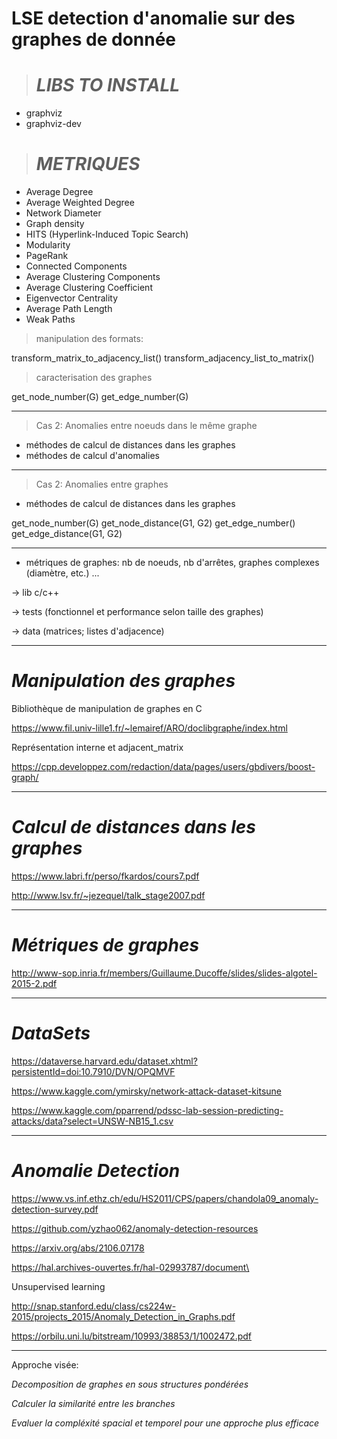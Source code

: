 # LSE detection d'anomalie sur des graphes de donnée

> # *LIBS TO INSTALL*

- graphviz
- graphviz-dev

> # *METRIQUES*
- Average Degree
- Average Weighted Degree
- Network Diameter
- Graph density
- HITS (Hyperlink-Induced Topic Search)
- Modularity
- PageRank
- Connected Components
- Average Clustering Components
- Average Clustering Coefficient
- Eigenvector Centrality
- Average Path Length
- Weak Paths





> manipulation des formats:

transform_matrix_to_adjacency_list()
transform_adjacency_list_to_matrix()

> caracterisation des graphes

get_node_number(G)
get_edge_number(G)

---

> Cas 2: Anomalies entre noeuds dans le même graphe

* méthodes de calcul de distances dans les graphes
* méthodes de calcul d'anomalies
---

> Cas 2: Anomalies entre graphes

* méthodes de calcul de distances dans les graphes

get_node_number(G)
get_node_distance(G1, G2)
get_edge_number()
get_edge_distance(G1, G2)

---

* métriques de graphes: nb de noeuds, nb d'arrêtes, graphes complexes (diamètre, etc.) ...

-> lib c/c++

-> tests (fonctionnel et performance selon taille des graphes)

-> data (matrices; listes d'adjacence)

***********************************
# *Manipulation des graphes*

Bibliothèque de manipulation de graphes en C

https://www.fil.univ-lille1.fr/~lemairef/ARO/doclibgraphe/index.html

Représentation interne et adjacent_matrix

https://cpp.developpez.com/redaction/data/pages/users/gbdivers/boost-graph/


****************************************************************
# *Calcul de distances dans les graphes*
https://www.labri.fr/perso/fkardos/cours7.pdf

http://www.lsv.fr/~jezequel/talk_stage2007.pdf


****************************************************************
# *Métriques de graphes*

http://www-sop.inria.fr/members/Guillaume.Ducoffe/slides/slides-algotel-2015-2.pdf

****************************************************************
# *DataSets*

https://dataverse.harvard.edu/dataset.xhtml?persistentId=doi:10.7910/DVN/OPQMVF

https://www.kaggle.com/ymirsky/network-attack-dataset-kitsune

https://www.kaggle.com/pparrend/pdssc-lab-session-predicting-attacks/data?select=UNSW-NB15_1.csv

****************************************************************
# *Anomalie Detection*

https://www.vs.inf.ethz.ch/edu/HS2011/CPS/papers/chandola09_anomaly-detection-survey.pdf

https://github.com/yzhao062/anomaly-detection-resources

https://arxiv.org/abs/2106.07178

https://hal.archives-ouvertes.fr/hal-02993787/document\

Unsupervised learning

http://snap.stanford.edu/class/cs224w-2015/projects_2015/Anomaly_Detection_in_Graphs.pdf

https://orbilu.uni.lu/bitstream/10993/38853/1/1002472.pdf

****************************************************************

Approche visée:

*Decomposition de graphes en sous structures pondérées*

*Calculer la similarité entre les branches*

*Evaluer la compléxité spacial et temporel pour une approche plus efficace*

